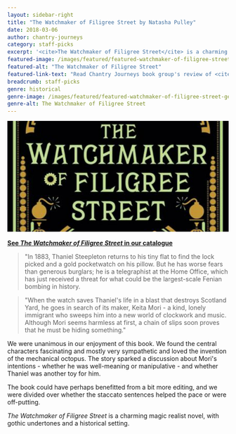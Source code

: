 ```yaml
---
layout: sidebar-right
title: "The Watchmaker of Filigree Street by Natasha Pulley"
date: 2018-03-06
author: chantry-journeys
category: staff-picks
excerpt: '<cite>The Watchmaker of Filigree Street</cite> is a charming magic realist novel, with gothic undertones and a historical setting.'
featured-image: /images/featured/featured-watchmaker-of-filigree-street.jpg
featured-alt: "The Watchmaker of Filigree Street"
featured-link-text: "Read Chantry Journeys book group's review of <cite>The Watchmaker of Filigree Street</cite>"
breadcrumb: staff-picks
genre: historical
genre-image: /images/featured/featured-watchmaker-of-filigree-street-genre.jpg
genre-alt: The Watchmaker of Filigree Street
---
```


![The Watchmaker of Filigree Street](/images/featured/featured-watchmaker-of-filigree-street.jpg)

**[See <cite>The Watchmaker of Filigree Street</cite> in our catalogue](https://suffolk.spydus.co.uk/cgi-bin/spydus.exe/ENQ/OPAC/BIBENQ?BRN=1988890)**

> "In 1883, Thaniel Steepleton returns to his tiny flat to find the lock picked and a gold pocketwatch on his pillow. But he has worse fears than generous burglars; he is a telegraphist at the Home Office, which has just received a threat for what could be the largest-scale Fenian bombing in history.

> "When the watch saves Thaniel's life in a blast that destroys Scotland Yard, he goes in search of its maker, Keita Mori - a kind, lonely immigrant who sweeps him into a new world of clockwork and music. Although Mori seems harmless at first, a chain of slips soon proves that he must be hiding something."

We were unanimous in our enjoyment of this book. We found the central characters fascinating and mostly very sympathetic and loved the invention of the mechanical octopus. The story sparked a discussion about Mori's intentions - whether he was well-meaning or manipulative - and whether Thaniel was another toy for him.

The book could have perhaps benefitted from a bit more editing, and we were divided over whether the staccato sentences helped the pace or were off-putting.

<cite>The Watchmaker of Filigree Street</cite> is a charming magic realist novel, with gothic undertones and a historical setting.
